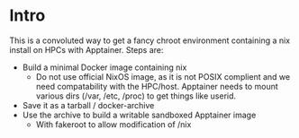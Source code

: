 # Intro

This is a convoluted way to get a fancy chroot environment containing a nix install on HPCs with Apptainer. Steps are:
    
- Build a minimal Docker image containing nix
  - Do not use official NixOS image, as it is not POSIX complient and we need compatability with the HPC/host. Apptainer needs to mount various dirs (/var, /etc, /proc) to get things like userid.
- Save it as a tarball / docker-archive
- Use the archive to build a writable sandboxed Apptainer image
  - With fakeroot to allow modification of /nix
